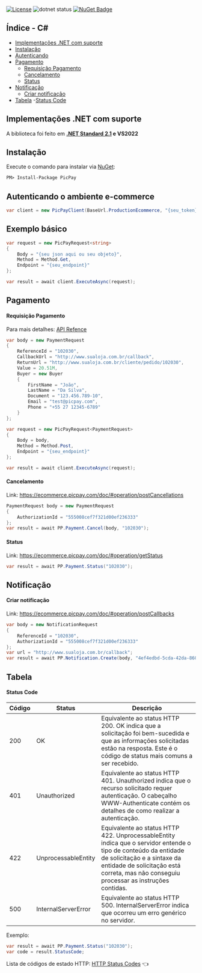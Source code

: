[![License](https://img.shields.io/badge/license-MIT-green)](./LICENSE)
![dotnet status](https://github.com/matmiranda/picpay-dotnet/actions/workflows/dotnet.yml/badge.svg?event=push)
[![NuGet Badge](https://buildstats.info/nuget/PicPay)](https://www.nuget.org/packages/PicPay)

## Índice - C#
- [Implementações .NET com suporte](#implementações-net-com-suporte)
- [Instalação](#instalação)
- [Autenticando](#autenticando-o-ambiente-e-commerce)
- [Pagamento](#pagamento)
  - [Requisição Pagamento](#requisição-pagamento)
  - [Cancelamento](#cancelamento)
  - [Status](#status)
- [Notificação](#notificação)
  - [Criar notificação](#criar-notificação)
- [Tabela](#tabela)
  -[Status Code](#status-code)

## Implementações .NET com suporte
A biblioteca foi feito em **[.NET Standard 2.1](https://learn.microsoft.com/pt-br/dotnet/standard/net-standard?tabs=net-standard-2-1) e  VS2022**

## Instalação
Execute o comando para instalar via [NuGet](https://www.nuget.org/packages/PicPay/):

```xml
PM> Install-Package PicPay
```

## Autenticando o ambiente e-commerce
```C#
var client = new PicPayClient(BaseUrl.ProductionEcommerce, "{seu_token}");
```

## Exemplo básico
```C#
var request = new PicPayRequest<string>
{
    Body = "{seu json aqui ou seu objeto}",
    Method = Method.Get,
    Endpoint = "{seu_endpoint}"
};

var result = await client.ExecuteAsync(request);
```

## Pagamento
#### Requisição Pagamento
Para mais detalhes: [API Refence](https://picpay.github.io/picpay-docs-digital-payments/checkout/resources/api-reference)

```C#
var body = new PaymentRequest
{
    ReferenceId = "102030",
    CallbackUrl = "http://www.sualoja.com.br/callback",
    ReturnUrl = "http://www.sualoja.com.br/cliente/pedido/102030",
    Value = 20.51M,
    Buyer = new Buyer
    {
        FirstName = "João",
        LastName = "Da Silva",
        Document = "123.456.789-10",
        Email = "test@picpay.com",
        Phone = "+55 27 12345-6789"
    }
};

var request = new PicPayRequest<PaymentRequest>
{
    Body = body,
    Method = Method.Post,
    Endpoint = "{seu_endpoint}"
};

var result = await client.ExecuteAsync(request);
```
#### Cancelamento
Link: https://ecommerce.picpay.com/doc/#operation/postCancellations
```C#
PaymentRequest body = new PaymentRequest
{
    AuthorizationId = "555008cef7f321d00ef236333"
};
var result = await PP.Payment.Cancel(body, "102030");
```
#### Status
Link: https://ecommerce.picpay.com/doc/#operation/getStatus
```C#
var result = await PP.Payment.Status("102030");
```

## Notificação
#### Criar notificação
Link: https://ecommerce.picpay.com/doc/#operation/postCallbacks
```C#
var body = new NotificationRequest
{
    ReferenceId = "102030",
    AuthorizationId = "555008cef7f321d00ef236333"
};
var url = "http://www.sualoja.com.br/callback";
var result = await PP.Notification.Create(body, "4ef4edbd-5cda-42da-860b-0e8d7b90c784", url);
```

## Tabela
#### Status Code

| Código  | Status | Descrição |
| ------------- | ------------- | -- |
| 200  | OK  | Equivalente ao status HTTP 200. OK indica que a solicitação foi bem-sucedida e que as informações solicitadas estão na resposta. Este é o código de status mais comuns a ser recebido.
| 401 | Unauthorized  | Equivalente ao status HTTP 401. Unauthorized indica que o recurso solicitado requer autenticação. O cabeçalho WWW-Authenticate contém os detalhes de como realizar a autenticação. |
| 422 | UnprocessableEntity | Equivalente ao status HTTP 422. UnprocessableEntity indica que o servidor entende o tipo de conteúdo da entidade de solicitação e a sintaxe da entidade de solicitação está correta, mas não conseguiu processar as instruções contidas.
| 500 | InternalServerError | Equivalente ao status HTTP 500. InternalServerError indica que ocorreu um erro genérico no servidor. |

Exemplo:
```C#
var result = await PP.Payment.Status("102030");
var code = result.StatusCode;
```

Lista de códigos de estado HTTP: [HTTP Status Codes](https://pt.wikipedia.org/wiki/Lista_de_c%C3%B3digos_de_estado_HTTP) 👈
